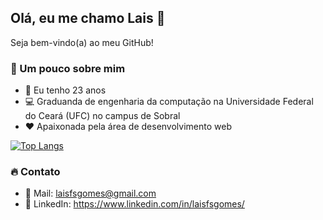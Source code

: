 ## Olá, eu me chamo Lais :rocket:

Seja bem-vindo(a) ao meu GitHub!

###  :information_desk_person: Um pouco sobre mim
 -  :birthday: Eu tenho 23 anos
 -  :computer: Graduanda de engenharia da computação na Universidade Federal do Ceará (UFC) no campus de Sobral
 -  :heart: Apaixonada pela área de desenvolvimento web


[![Top Langs](https://github-readme-stats.vercel.app/api/top-langs/?username=laisfsgomes&layout=compact)](https://github.com/anuraghazra/github-readme-stats)


### 🔥 Contato
 - 📧 Mail: laisfsgomes@gmail.com
 -  :large_blue_circle: LinkedIn: https://www.linkedin.com/in/laisfsgomes/
